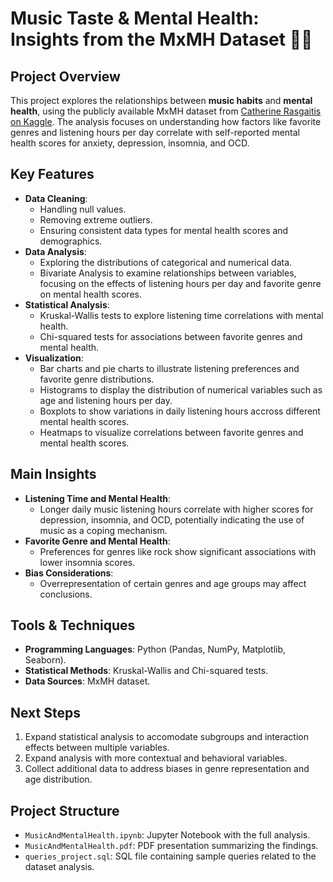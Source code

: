 # Music Taste & Mental Health: Insights from the MxMH Dataset 🎵🧠

## Project Overview
This project explores the relationships between **music habits** and **mental health**, using the publicly available MxMH dataset from [Catherine Rasgaitis on Kaggle](https://www.kaggle.com/datasets/catherinerasgaitis/mxmh-survey-results). The analysis focuses on understanding how factors like favorite genres and listening hours per day correlate with self-reported mental health scores for anxiety, depression, insomnia, and OCD.

## Key Features
- **Data Cleaning**:
  - Handling null values.
  - Removing extreme outliers.
  - Ensuring consistent data types for mental health scores and demographics.
- **Data Analysis**:
  - Exploring the distributions of categorical and numerical data.
  - Bivariate Analysis to examine relationships between variables, focusing on the effects of listening hours per day and favorite genre on mental health scores.
- **Statistical Analysis**:
  - Kruskal-Wallis tests to explore listening time correlations with mental health.
  - Chi-squared tests for associations between favorite genres and mental health.
- **Visualization**:
  - Bar charts and pie charts to illustrate listening preferences and favorite genre distributions. 
  - Histograms to display the distribution of numerical variables such as age and listening hours per day.
  - Boxplots to show variations in daily listening hours accross different mental health scores.
  - Heatmaps to visualize correlations between favorite genres and mental health scores.

## Main Insights
- **Listening Time and Mental Health**:
  - Longer daily music listening hours correlate with higher scores for depression, insomnia, and OCD, potentially indicating the use of music as a coping mechanism.
- **Favorite Genre and Mental Health**:
  - Preferences for genres like rock show significant associations with lower insomnia scores.
- **Bias Considerations**:
  - Overrepresentation of certain genres and age groups may affect conclusions.

## Tools & Techniques
- **Programming Languages**: Python (Pandas, NumPy, Matplotlib, Seaborn).
- **Statistical Methods**: Kruskal-Wallis and Chi-squared tests.
- **Data Sources**: MxMH dataset.

## Next Steps
1. Expand statistical analysis to accomodate subgroups and interaction effects between multiple variables.
2. Expand analysis with more contextual and behavioral variables.
3. Collect additional data to address biases in genre representation and age distribution.


## Project Structure
- `MusicAndMentalHealth.ipynb`: Jupyter Notebook with the full analysis.
- `MusicAndMentalHealth.pdf`: PDF presentation summarizing the findings.
- `queries_project.sql`: SQL file containing sample queries related to the dataset analysis.
